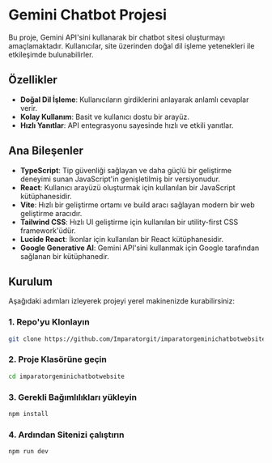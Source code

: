 # Gemini Chatbot Projesi

Bu proje, Gemini API'sini kullanarak bir chatbot sitesi oluşturmayı amaçlamaktadır. Kullanıcılar, site üzerinden doğal dil işleme yetenekleri ile etkileşimde bulunabilirler.

## Özellikler

- **Doğal Dil İşleme**: Kullanıcıların girdiklerini anlayarak anlamlı cevaplar verir.
- **Kolay Kullanım**: Basit ve kullanıcı dostu bir arayüz.
- **Hızlı Yanıtlar**: API entegrasyonu sayesinde hızlı ve etkili yanıtlar.

## Ana Bileşenler

- **TypeScript**: Tip güvenliği sağlayan ve daha güçlü bir geliştirme deneyimi sunan JavaScript'in genişletilmiş bir versiyonudur.
- **React**: Kullanıcı arayüzü oluşturmak için kullanılan bir JavaScript kütüphanesidir.
- **Vite**: Hızlı bir geliştirme ortamı ve build aracı sağlayan modern bir web geliştirme aracıdır.
- **Tailwind CSS**: Hızlı UI geliştirme için kullanılan bir utility-first CSS framework'üdür.
- **Lucide React**: İkonlar için kullanılan bir React kütüphanesidir.
- **Google Generative AI**: Gemini API'sini kullanmak için Google tarafından sağlanan bir kütüphanedir.

## Kurulum

Aşağıdaki adımları izleyerek projeyi yerel makinenizde kurabilirsiniz:

### 1. Repo'yu Klonlayın

```bash
git clone https://github.com/Imparatorgit/imparatorgeminichatbotwebsite/
```
### 2. Proje Klasörüne geçin

```bash
cd imparatorgeminichatbotwebsite
```

### 3. Gerekli Bağımlılıkları yükleyin

```bash
npm install
```

### 4. Ardından Sitenizi çalıştırın

```bash
npm run dev
```

